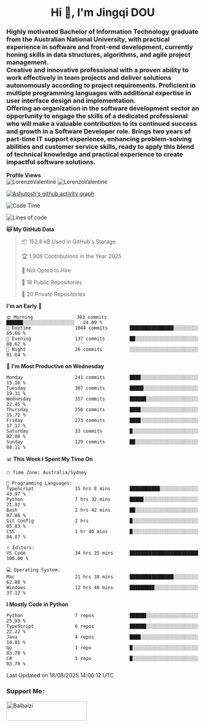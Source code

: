 <h1 align="center">Hi 👋, I'm Jingqi DOU</h1>
<h3 align="left">
Highly motivated Bachelor of Information Technology graduate from the Australian National University, with practical experience in software and front-end development, currently honing skills in data structures, algorithms, and agile project management. <br>
Creative and innovative professional with a proven ability to work effectively in team projects and deliver solutions autonomously according to project requirements. Proficient in multiple programming languages with additional expertise in user interface design and implementation. <br>
Offering an organization in the software development sector an opportunity to engage the skills of a dedicated professional who will make a valuable contribution to its continued success and growth in a Software Developer role. Brings two years of part-time IT support experience, enhancing problem-solving abilities and customer service skills, ready to apply this blend of technical knowledge and practical experience to create impactful software solutions. 
</h3>

**Profile Views**<br>
<img src="https://count.getloli.com/@LorenzoValentine?name=LorenzoValentine&theme=asoul&padding=7&offset=0&align=center&scale=2&pixelated=1&darkmode=auto&prefix=020315" alt="LorenzoValentine" theme="rule34" />
<img src="https://count.getloli.com/@LorenzoValentine?name=LorenzoValentine&theme=food&padding=7&offset=0&align=center&scale=2&pixelated=1&darkmode=auto&prefix=020315" alt="LorenzoValentine" theme="rule34" />

[![Ashutosh's github activity graph](https://github-readme-activity-graph.vercel.app/graph?username=LorenzoValentine&theme=rogue)](https://github.com/ashutosh00710/github-readme-activity-graph)

<!--START_SECTION:waka-->
![Code Time](http://img.shields.io/badge/Code%20Time-2%2C191%20hrs%2036%20mins-blue)

![Lines of code](https://img.shields.io/badge/From%20Hello%20World%20I%27ve%20Written-352.4%20thousand%20lines%20of%20code-blue)

**🐱 My GitHub Data** 

> 📦 152.8 kB Used in GitHub's Storage 
 > 
> 🏆 1,908 Contributions in the Year 2025
 > 
> 🚫 Not Opted to Hire
 > 
> 📜 18 Public Repositories 
 > 
> 🔑 20 Private Repositories 
 > 
**I'm an Early 🐤** 

```text
🌞 Morning                383 commits         ██████░░░░░░░░░░░░░░░░░░░   24.09 % 
🌆 Daytime                1044 commits        ████████████████░░░░░░░░░   65.66 % 
🌃 Evening                137 commits         ██░░░░░░░░░░░░░░░░░░░░░░░   08.62 % 
🌙 Night                  26 commits          ░░░░░░░░░░░░░░░░░░░░░░░░░   01.64 % 
```
📅 **I'm Most Productive on Wednesday** 

```text
Monday                   241 commits         ████░░░░░░░░░░░░░░░░░░░░░   15.16 % 
Tuesday                  307 commits         █████░░░░░░░░░░░░░░░░░░░░   19.31 % 
Wednesday                357 commits         ██████░░░░░░░░░░░░░░░░░░░   22.45 % 
Thursday                 250 commits         ████░░░░░░░░░░░░░░░░░░░░░   15.72 % 
Friday                   273 commits         ████░░░░░░░░░░░░░░░░░░░░░   17.17 % 
Saturday                 33 commits          █░░░░░░░░░░░░░░░░░░░░░░░░   02.08 % 
Sunday                   129 commits         ██░░░░░░░░░░░░░░░░░░░░░░░   08.11 % 
```


📊 **This Week I Spent My Time On** 

```text
🕑︎ Time Zone: Australia/Sydney

💬 Programming Languages: 
TypeScript               15 hrs 8 mins       ███████████░░░░░░░░░░░░░░   43.97 % 
Python                   7 hrs 32 mins       █████░░░░░░░░░░░░░░░░░░░░   21.92 % 
Bash                     2 hrs 42 mins       ██░░░░░░░░░░░░░░░░░░░░░░░   07.86 % 
Git Config               2 hrs               █░░░░░░░░░░░░░░░░░░░░░░░░   05.83 % 
CSS                      1 hr 40 mins        █░░░░░░░░░░░░░░░░░░░░░░░░   04.87 % 

🔥 Editors: 
VS Code                  34 hrs 25 mins      █████████████████████████   100.00 % 

💻 Operating System: 
Mac                      21 hrs 38 mins      ████████████████░░░░░░░░░   62.88 % 
Windows                  12 hrs 46 mins      █████████░░░░░░░░░░░░░░░░   37.12 % 
```

**I Mostly Code in Python** 

```text
Python                   7 repos             ██████░░░░░░░░░░░░░░░░░░░   25.93 % 
TypeScript               6 repos             ██████░░░░░░░░░░░░░░░░░░░   22.22 % 
Java                     4 repos             ████░░░░░░░░░░░░░░░░░░░░░   14.81 % 
Go                       1 repo              █░░░░░░░░░░░░░░░░░░░░░░░░   03.70 % 
C#                       1 repo              █░░░░░░░░░░░░░░░░░░░░░░░░   03.70 % 
```




 Last Updated on 18/08/2025 14:06:12 UTC
<!--END_SECTION:waka-->

<!-- [![willianrod's wakatime stats](https://github-readme-stats.vercel.app/api/wakatime?username=lorenzoval2050)](https://github.com/anuraghazra/github-readme-stats) -->


<h3 align="left">Support Me:</h3>
<p><a href="https://www.buymeacoffee.com/Baibaizi"> <img align="left" src="https://cdn.buymeacoffee.com/buttons/v2/default-yellow.png" height="50" width="210" alt="Baibaizi" /></a></p><br><br>
